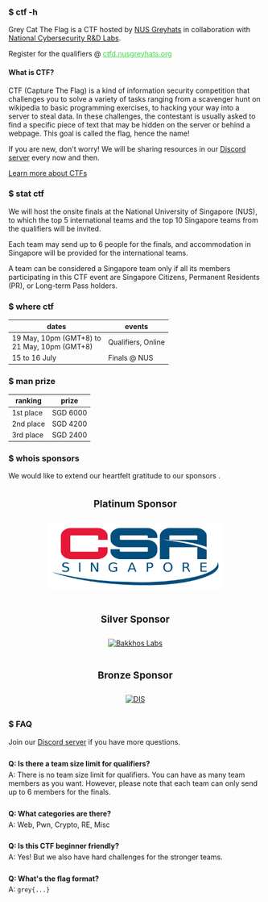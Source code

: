 ### $ ctf -h

Grey Cat The Flag is a CTF hosted by [NUS Greyhats](https://nusgreyhats.org) in collaboration with [National Cybersecurity R&D Labs](https://ncl.sg).

Register for the qualifiers @ <a href="https://ctfd.nusgreyhats.org" style="color:#46d94c">ctfd.nusgreyhats.org</a>

#### What is CTF?

CTF (Capture The Flag) is a kind of information security competition that challenges you to solve a variety of tasks ranging from a scavenger hunt on wikipedia to basic programming exercises, to hacking your way into a server to steal data. In these challenges, the contestant is usually asked to find a specific piece of text that may be hidden on the server or behind a webpage. This goal is called the flag, hence the name!

If you are new, don't worry! We will be sharing resources in our [Discord server](https://discord.gg/d9wbXEP2wN) <i style="color: #738adb" class="fab fa-discord"></i> every now and then.

[Learn more about CTFs](https://dev.to/atan/what-is-ctf-and-how-to-get-started-3f04)

### $ stat ctf

We will host the onsite finals at the National University of Singapore (NUS), to which the top 5 international teams and the top 10 Singapore teams from the qualifiers will be invited. 

Each team may send up to 6 people for the finals, and accommodation in Singapore will be provided for the international teams.

A team can be considered a Singapore team only if all its members participating in this CTF event are Singapore Citizens, Permanent Residents (PR), or Long-term Pass holders.

### $ where ctf

dates | events
-- | --
19 May, 10pm (GMT+8) to<br/>21 May, 10pm (GMT+8) | Qualifiers, Online
15 to 16 July | Finals @ NUS

### $ man prize

ranking | prize
-- | --
1st place | SGD 6000
2nd place | SGD 4200
3rd place | SGD 2400

### $ whois sponsors

We would like to extend our heartfelt gratitude to our sponsors <i style="color: #ff0000" class="fa-solid fa-heart"></i>.

<style>
.sponsor-tier-header {
    text-align: center;
    padding-top: 1rem;
    font-size: 1.2rem;
    font-weight: bold;
}

.sponsor-logos-container {
    display: flex;
    flex-wrap: wrap;
    justify-content: space-evenly;
}

.sponsor-logo-image {
    margin: 0.5rem;
    padding: auto;
    vertical-align: middle;
}

.sponsor-logo-image img {
    max-width: 350px;
    margin: auto;
}
</style>

<p class="sponsor-tier-header"><i style="color: #E5E4E2" class="fa-solid fa-coins"></i> Platinum Sponsor</p>
<div class="sponsor-logos-container">
    <div class="sponsor-logo-image">
        <a href="https://www.csa.gov.sg/"><img alt="Cyber Security Agency of Singapore" src="/csa.png"/></a>
    </div>
</div>

<p class="sponsor-tier-header"><i style="color: #E5E4E2" class="fa-solid fa-coins"></i> Silver Sponsor</p>
<div class="sponsor-logos-container">
    <div class="sponsor-logo-image">
        <a href="https://www.bakkhoslabs.com/"><img alt="Bakkhos Labs" style='height: 240px;' src="/bakkhos-logo.png"/></a>
    </div>
</div>

<p class="sponsor-tier-header"><i style="color: #E5E4E2" class="fa-solid fa-coins"></i> Bronze Sponsor</p>
<div class="sponsor-logos-container">
    <div class="sponsor-logo-image">
        <a href="https://www.mindef.gov.sg/oms/dis/"><img alt="DIS" src="/dis-logo.png"/></a>
    </div>
</div>

### $ FAQ

Join our [Discord server](https://discord.gg/d9wbXEP2wN) <i style="color: #738adb" class="fab fa-discord"></i> if you have more questions.

<style>
.qna {
    padding-top: 0.5rem;
    padding-bottom: 0.5rem;
}

.qna p {
    margin-top: 0.3rem;
    margin-bottom: 0.3rem;
}
</style>

<div class="qna">
<p><strong>Q: Is there a team size limit for qualifiers?</strong></p>
<p>A: There is no team size limit for qualifiers. You can have as many team members as you want. However, please note that each team can only send up to 6 members for the finals.</p>
</div>

<div class="qna">
<p><strong>Q: What categories are there?</strong></p>
<p>A: Web, Pwn, Crypto, RE, Misc</p>
</div>

<div class="qna">
<p><strong>Q: Is this CTF beginner friendly?</strong></p>
<p>A: Yes! But we also have hard challenges for the stronger teams.</p>
</div>

<div class="qna">
<p><strong>Q: What's the flag format?</strong></p>
<p>A: <code>grey{...}</code></p>
</div>
